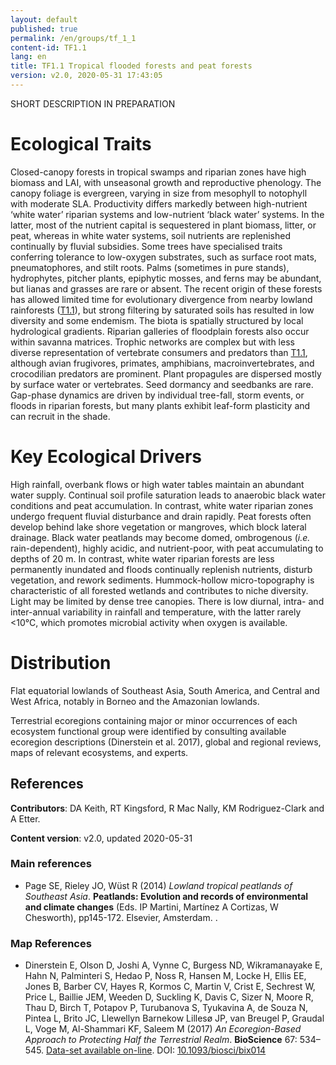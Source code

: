 ```yaml
---
layout: default
published: true
permalink: /en/groups/tf_1_1
content-id: TF1.1
lang: en
title: TF1.1 Tropical flooded forests and peat forests
version: v2.0, 2020-05-31 17:43:05
---
```


SHORT DESCRIPTION IN PREPARATION

# Ecological Traits
 
Closed-canopy forests in tropical swamps and riparian zones have high biomass and LAI, with unseasonal growth and reproductive phenology. The canopy foliage is evergreen, varying in size from mesophyll to notophyll with moderate SLA. Productivity differs markedly between high-nutrient ‘white water’ riparian systems and low-nutrient ‘black water’ systems. In the latter, most of the nutrient capital is sequestered in plant biomass, litter, or peat, whereas in white water systems, soil nutrients are replenished continually by fluvial subsidies. Some trees have specialised traits conferring tolerance to low-oxygen substrates, such as surface root mats, pneumatophores, and stilt roots. Palms (sometimes in pure stands), hydrophytes, pitcher plants, epiphytic mosses, and ferns may be abundant, but lianas and grasses are rare or absent. The recent origin of these forests has allowed limited time for evolutionary divergence from nearby lowland rainforests ([T1.1](/explore/groups/T1.1)), but strong filtering by saturated soils has resulted in low diversity and some endemism. The biota is spatially structured by local hydrological gradients. Riparian galleries of floodplain forests also occur within savanna matrices. Trophic networks are complex but with less diverse representation of vertebrate consumers and predators than [T1.1](/explore/groups/T1.1), although avian frugivores, primates, amphibians, macroinvertebrates, and crocodilian predators are prominent. Plant propagules are dispersed mostly by surface water or vertebrates. Seed dormancy and seedbanks are rare. Gap-phase dynamics are driven by individual tree-fall, storm events, or floods in riparian forests, but many plants exhibit leaf-form plasticity and can recruit in the shade.
 
# Key Ecological Drivers
 
High rainfall, overbank flows or high water tables maintain an abundant water supply. Continual soil profile saturation leads to anaerobic black water conditions and peat accumulation. In contrast, white water riparian zones undergo frequent fluvial disturbance and drain rapidly. Peat forests often develop behind lake shore vegetation or mangroves, which block lateral drainage. Black water peatlands may become domed, ombrogenous (<i>i.e.</i> rain-dependent), highly acidic, and nutrient-poor, with peat accumulating to depths of 20 m. In contrast, white water riparian forests are less permanently inundated and floods continually replenish nutrients, disturb vegetation, and rework sediments. Hummock-hollow micro-topography is characteristic of all forested wetlands and contributes to niche diversity. Light may be limited by dense tree canopies. There is low diurnal, intra- and inter-annual variability in rainfall and temperature, with the latter rarely <10°C, which promotes microbial activity when oxygen is available.
 
# Distribution
 
Flat equatorial lowlands of Southeast Asia, South America, and Central and West Africa, notably in Borneo and the Amazonian lowlands.

Terrestrial ecoregions containing major or minor occurrences of each ecosystem functional group were identified by consulting available ecoregion descriptions (Dinerstein et al. 2017), global and regional reviews, maps of relevant ecosystems, and experts.

## References

**Contributors**: DA Keith, RT Kingsford, R Mac Nally, KM Rodriguez-Clark and A Etter.

**Content version**: v2.0, updated 2020-05-31

### Main references
* Page SE, Rieley JO, Wüst R  (2014) *Lowland tropical peatlands of Southeast Asia*. **Peatlands: Evolution and records of environmental and climate changes** (Eds. IP Martini, Martínez A Cortizas, W Chesworth), pp145-172. Elsevier, Amsterdam. .

### Map References
* Dinerstein E, Olson D, Joshi A, Vynne C, Burgess ND, Wikramanayake E, Hahn N, Palminteri S, Hedao P, Noss R, Hansen M, Locke H, Ellis EE, Jones B, Barber CV, Hayes R, Kormos C, Martin V, Crist E, Sechrest W, Price L, Baillie JEM, Weeden D, Suckling K, Davis C, Sizer N, Moore R, Thau D, Birch T, Potapov P, Turubanova S, Tyukavina A, de Souza N, Pintea L, Brito JC, Llewellyn Barnekow Lillesø JP, van Breugel P, Graudal L, Voge M, Al-Shammari KF, Saleem M  (2017) *An Ecoregion-Based Approach to Protecting Half the Terrestrial Realm*. **BioScience** 67: 534–545. [Data-set available on-line](https://ecoregions2017.appspot.com/). DOI: [10.1093/biosci/bix014](http://doi.org/10.1093/biosci/bix014)


